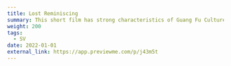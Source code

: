```yaml
---
title: Lost Reminiscing
summary: This short film has strong characteristics of Guang Fu Culture, and I used my native Cantonese for the dubbing to restore as much as possible the characteristics of Kar-Wai Wong's audio-visual techniques, which is my first ethnographic practice in the direction of short videos.
weight: 200
tags:
  - SV
date: 2022-01-01
external_link: https://app.previewme.com/p/j43m5t
---
```

